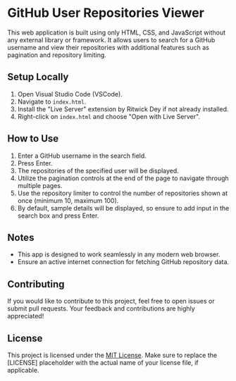 
# GitHub User Repositories Viewer

This web application is built using only HTML, CSS, and JavaScript without any external library or framework. It allows users to search for a GitHub username and view their repositories with additional features such as pagination and repository limiting.

## Setup Locally

1. Open Visual Studio Code (VSCode).
2. Navigate to `index.html`.
3. Install the "Live Server" extension by Ritwick Dey if not already installed.
4. Right-click on `index.html` and choose "Open with Live Server".

## How to Use

1. Enter a GitHub username in the search field.
2. Press Enter.
3. The repositories of the specified user will be displayed.
4. Utilize the pagination controls at the end of the page to navigate through multiple pages.
5. Use the repository limiter to control the number of repositories shown at once (minimum 10, maximum 100).
6. By default, sample details will be displayed, so ensure to add input in the search box and press Enter.

## Notes

- This app is designed to work seamlessly in any modern web browser.
- Ensure an active internet connection for fetching GitHub repository data.

## Contributing

If you would like to contribute to this project, feel free to open issues or submit pull requests. Your feedback and contributions are highly appreciated!

## License

This project is licensed under the [MIT License](LICENSE).
Make sure to replace the [LICENSE] placeholder with the actual name of your license file, if applicable.
